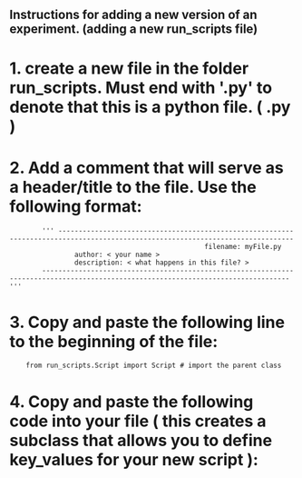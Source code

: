 

## Instructions for adding a new version of an experiment. (adding a new run_scripts file)

# 1. create a new file in the folder run_scripts. Must end with '.py' to denote that this is a python file. ( <myFile>.py ) 

# 2. Add a comment that will serve as a header/title to the file. Use the following format: 
            ''' --------------------------------------------------------------------------------------------------------------------------------
                                                    filename: myFile.py
                    author: < your name >
                    description: < what happens in this file? >
            -----------------------------------------------------------------------------------------------------------------------------------'''

# 3. Copy and paste the following line to the beginning of the file: 

        from run_scripts.Script import Script # import the parent class 


# 4. Copy and paste the following code into your file ( this creates a subclass that allows you to define key_values for your new script ): 
        
        
